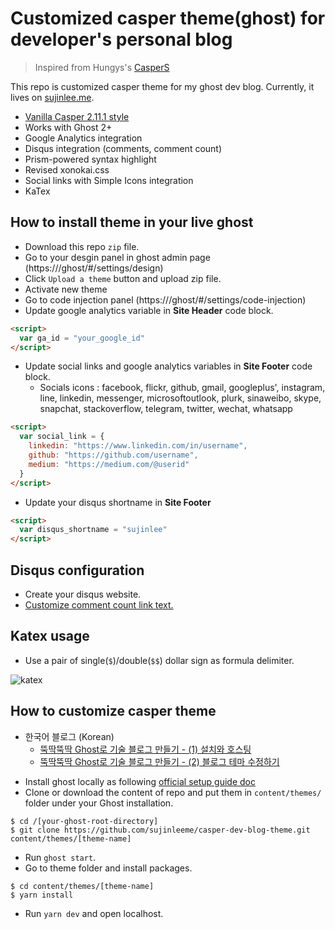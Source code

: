 # Customized casper theme(ghost) for developer's personal blog

> Inspired from Hungys's [CasperS](https://github.com/hungys/CasperS)

This repo is customized casper theme for my ghost dev blog. Currently, it lives on [sujinlee.me](https://sujinlee.me/).

- [Vanilla Casper 2.11.1 style](https://github.com/TryGhost/Casper)
- Works with Ghost 2+
- Google Analytics integration
- Disqus integration (comments, comment count)
- Prism-powered syntax highlight
- Revised xonokai.css
- Social links with Simple Icons integration
- KaTex

## How to install theme in your live ghost

- Download this repo `zip` file.
- Go to your desgin panel in ghost admin page (https://<ghost-blog-url>/ghost/#/settings/design)
- Click `Upload a theme` button and upload zip file.
- Activate new theme
- Go to code injection panel (https://<ghost-blog-url>/ghost/#/settings/code-injection)
- Update google analytics variable in **Site Header** code block.

```html
<script>
  var ga_id = "your_google_id"
</script>
```

- Update social links and google analytics variables in **Site Footer** code block.
  - Socials icons : facebook, flickr, github, gmail, googleplus', instagram, line, linkedin, messenger, microsoftoutlook, plurk, sinaweibo, skype, snapchat, stackoverflow, telegram, twitter, wechat, whatsapp

```html
<script>
  var social_link = {
    linkedin: "https://www.linkedin.com/in/username",
    github: "https://github.com/username",
    medium: "https://medium.com/@userid"
  }
</script>
```

- Update your disqus shortname in **Site Footer**

```html
<script>
  var disqus_shortname = "sujinlee"
</script>
```

## Disqus configuration

- Create your disqus website.
- [Customize comment count link text.](https://help.disqus.com/en/articles/1717274-adding-comment-count-links-to-your-home-page)

## Katex usage

- Use a pair of single(`$`)/double(`$$`) dollar sign as formula delimiter.

![katex](https://sujinlee.me/content/images/2019/09/katex.png)

## How to customize casper theme

- 한국어 블로그 (Korean)
  - [뚝딱뚝딱 Ghost로 기술 블로그 만들기 - (1) 설치와 호스팅](https://sujinlee.me/how-to-build-ghost-blog/)
  - [뚝딱뚝딱 Ghost로 기술 블로그 만들기 - (2) 블로그 테마 수정하기](https://sujinlee.me/how-to-build-ghost-blog-2/)

* Install ghost locally as following [official setup guide doc](https://ghost.org/docs/install/local/)
* Clone or download the content of repo and put them in `content/themes/` folder under your Ghost installation.

```
$ cd /[your-ghost-root-directory]
$ git clone https://github.com/sujinleeme/casper-dev-blog-theme.git content/themes/[theme-name]
```

- Run `ghost start`.
- Go to theme folder and install packages.

```
$ cd content/themes/[theme-name]
$ yarn install
```

- Run `yarn dev` and open localhost.

